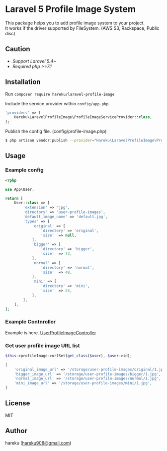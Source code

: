 # Laravel 5 Profile Image System

This package helps you to add profile image system to your project.  
It works if the driver supported by FileSystem. (AWS S3, Rackspace, Public disc)

## Caution
- *Support Laravel 5.4~*  
- *Required php >=7.1*

## Installation

Run `composer require hareku/laravel-profile-image`

Include the service provider within `config/app.php`.

```php
'providers' => [
    Hareku\LaravelProfileImage\ProfileImageServiceProvider::class,
];
```

Publish the config file. (config/profile-image.php)

```sh
$ php artisan vendor:publish --provider="Hareku\LaravelProfileImage\ProfileImageServiceProvider"
```

## Usage

### Example config
```php
<?php

use App\User;

return [
    User::class => [
        'extension' => 'jpg',
        'directory' => 'user-profile-images',
        'default_image_name' => 'default.jpg',
        'types' => [
            'original' => [
                'directory' => 'original',
                'size'  => null,
            ],
            'bigger' => [
                'directory' => 'bigger',
                'size'  => 73,
            ],
            'normal' => [
                'directory' => 'normal',
                'size'  => 48,
            ],
            'mini' => [
                'directory' => 'mini',
                'size'  => 24,
            ],
        ],
    ],
];

```

### Example Contnroller

Example is here. [UserProfileImageController](example/UserProfileImageController.php)

### Get user profile image URL list

```php
$this->profileImage->urlSet(get_class($user), $user->id);

[
    'original_image_url' => '/storage/user-profile-images/original/1.jpg',
    'bigger_image_url' => '/storage/user-profile-images/bigger/1.jpg',
    'normal_image_url' => '/storage/user-profile-images/normal/1.jpg',
    'mini_image_url' => '/storage/user-profile-images/mini/1.jpg',
]
```

## License

MIT

## Author

hareku (hareku908@gmail.com)
